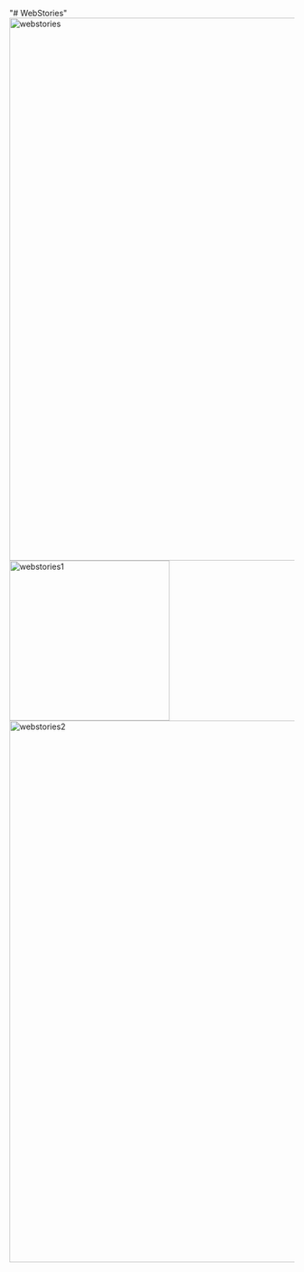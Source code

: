 "# WebStories" 
<img width="960" alt="webstories" src="https://github.com/dtuan11/WebStories/assets/112958130/4ba08414-ee52-4d8d-b2c1-97bb97d92ccb">
<img width="283" alt="webstories1" src="https://github.com/dtuan11/WebStories/assets/112958130/c36b79e1-5a25-4851-a8a9-7112c77295f9">
<img width="958" alt="webstories2" src="https://github.com/dtuan11/WebStories/assets/112958130/85c2a98c-a74b-40a2-8168-ee51e9cfd467">

